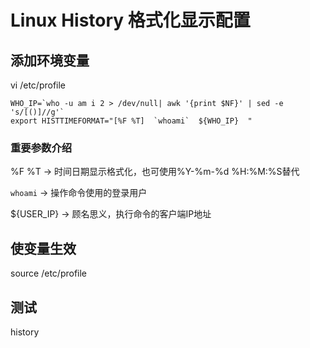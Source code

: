
# Linux History 格式化显示配置

## 添加环境变量
vi /etc/profile

	WHO_IP=`who -u am i 2 > /dev/null| awk '{print $NF}' | sed -e 's/[()]//g'`
	export HISTTIMEFORMAT="[%F %T]  `whoami`  ${WHO_IP}  "

### 重要参数介绍

%F %T -> 时间日期显示格式化，也可使用%Y-%m-%d %H:%M:%S替代

`whoami` -> 操作命令使用的登录用户

${USER_IP} -> 顾名思义，执行命令的客户端IP地址

## 使变量生效
source /etc/profile

## 测试
history
